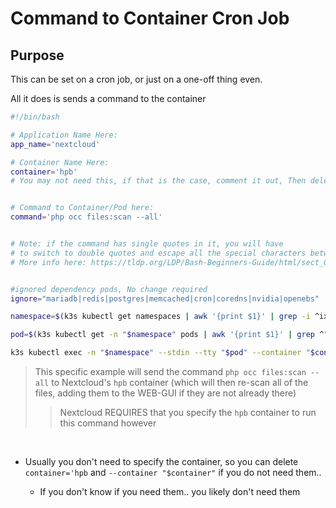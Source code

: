 # Command to Container Cron Job

## Purpose

This can be set on a cron job, or just on a one-off thing even. 

All it does is sends a command to the container

```bash
#!/bin/bash

# Application Name Here:
app_name='nextcloud'

# Container Name Here:
container='hpb'
# You may not need this, if that is the case, comment it out, Then delete the `--container "$container"` in the last line below, chances are you don't need it. 


# Command to Container/Pod here:
command='php occ files:scan --all'


# Note: if the command has single quotes in it, you will have
# to switch to double quotes and escape all the special characters between the double quotes
# More info here: https://tldp.org/LDP/Bash-Beginners-Guide/html/sect_03_03.html


#ignored dependency pods, No change required
ignore="mariadb|redis|postgres|memcached|cron|coredns|nvidia|openebs"

namespace=$(k3s kubectl get namespaces | awk '{print $1}' | grep -i ^ix-"$app_name"$ || echo "Are you sure, you used the right app name?")

pod=$(k3s kubectl get -n "$namespace" pods | awk '{print $1}' | grep ^"$app_name" | grep -Ev "$ignore")

k3s kubectl exec -n "$namespace" --stdin --tty "$pod" --container "$container" -- $command

```

> This specific example will send the command `php occ files:scan --all` to Nextcloud's `hpb` container (which will then re-scan all of the files, adding them to the WEB-GUI if they are not already there)
>> Nextcloud REQUIRES that you specify the `hpb` container to run this command however

<br >

- Usually you don't need to specify the container, so you can delete `container='hpb` and `--container "$container"` if you do not need them..

    -  If you don't know if you need them.. you likely don't need them

